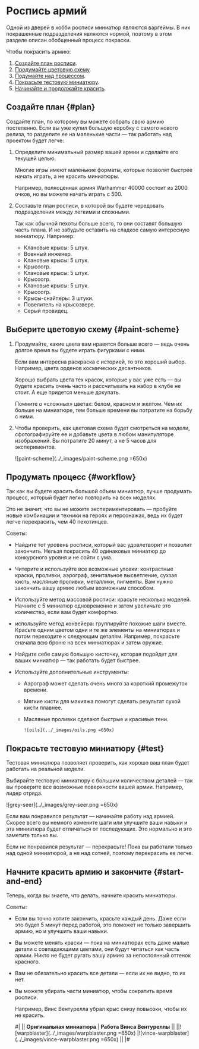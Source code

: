 # Роспись армий

Одной из дверей в хобби росписи миниатюр являются варгеймы. В них покрашенные подразделения являются нормой, поэтому в этом разделе описан обобщенный процесс покраски.

Чтобы покрасить армию:

1. [Создайте план росписи](#plan).
2. [Продумайте цветовую схему](#paint-scheme).
3. [Подумайте над процессом](#workflow).
4. [Покрасьте тестовую миниатюру](#test).
5. [Начинайте и продолжайте красить](#start-and-end).

## Создайте план {#plan}

Создайте план, по которому вы можете собрать свою армию постепенно. Если вы уже купил большую коробку с самого нового релиза, то разделите ее на маленькие части — так работать над проектом будет легче:

1. Определите минимальный размер вашей армии и сделайте его текущей целью.

    Многие игры имеют маленькие форматы, которые позволят быстрее начать играть, а не красить миниатюры.

    Например, полноценная армия Warhammer 40000 состоит из 2000 очков, но вы можете начать играть с 500.

2. Составьте план росписи, в которой вы будете чередовать подразделения между легкими и сложными.

   Так как обычной пехоты больше всего, то они составят большую часть плана. И не забудьте оставить на сладкое самую интересную миниатюру. Например:

   - Клановые крысы: 5 штук.
   - Военный инженер.
   - Клановые крысы: 5 штук.
   - Крысоогр.
   - Клановые крысы: 5 штук.
   - Крысоогр.
   - Клановые крысы: 5 штук.
   - Крысоогр.
   - Крысы-снайперы: 3 штуки.
   - Повелитель на крысозвере.
   - Серый провидец.

## Выберите цветовую схему {#paint-scheme}

1. Продумайте, какие цвета вам нравятся больше всего — ведь очень долгое время вы будете играть фигурками с ними.

    Если вам интересна раскраска с историей, то это хороший выбор. Например, цвета орденов космических десантников.

    Хорошо выбрать цвета тех красок, которые у вас уже есть — вы будете красить очень часто и рассчитывать на набор в клубе не стоит. А еще придется меньше докупать.

    Помните о «сложных» цветах: белом, красном и желтом. Чем их больше на миниатюре, тем больше времени вы потратите на борьбу с ними.

2. Чтобы проверить, как цветовая схема будет смотреться на модели, сфотографируйте ее и добавьте цвета в любом манипуляторе изображений. Вы потратите 20 минут, а не 5 часов для экспериментов.

   ![paint-scheme](../_images/paint-scheme.png =650x)

## Продумать процесс {#workflow}

Так как вы будете красить большой объем миниатюр, лучше продумать процесс, который будет легко повторить на всех моделях.

Это не значит, что вы не можете экспериментировать — пробуйте новые комбинации и техники на героях и персонажах, ведь их будет легче перекрасить, чем 40 пехотинцев.

Советы:

- Найдите тот уровень росписи, который вас удовлетворит и позволит закончить. Нельзя покрасить 40 одинаковых миниатюр до конкурсного уровня и не сойти с ума.
- Читерите и используйте все возможные уловки: контрастные краски, проливки, аэрограф, зенитальное высветление, сухзая кисть, масляные проливки, металлики, пигменты. Вам нужно закончить вашу армию любым возможным способом.
- Используйте метод массовой росписи: красьте несколько моделей. Начните с 5 миниатюр одновременно и затем увеличьте это количество, если вам будет комфортно.
- используйте метод конвейера: группируйте похожие шаги вместе. Красьте одним цветом одни и те же элементы на миниатюрах и потом переходите к следующим деталям. Например, покрасьте сначала всю броню на всех миниатюрах и затем оружие.
- Найдите себе самую большую кисточку, которая подойдет для ваших миниатюр — так работать будет быстрее.
- Используйте дополнительные инструменты:

  - Аэрограф может сделать очень много за короткий промежуток времени.
  - Мягкие кисти для макияжа помогут сделать результат сухой кисти плавнее.
  - Масляные проливки сделают быстрые и красивые тени.

        ![oils](../_images/oils.png =650x)

## Покрасьте тестовую миниатюру {#test}

Тестовая миниатюра позволяет проверить, как хорошо ваш план будет работать на реальной модели.

Выбирайте тестовую миниатюру с большим количеством деталей — так вы проверите все возможные поверхности вашей армии. Например, лидер отряда.

![grey-seer](../_images/grey-seer.png =650x)

Если вам понравился результат — начинайте работу над армией. Скорее всего вы немного измените шаги или улучшите ваши навыки и эта миниатюра будет отличаться от последующих. Это нормально и это заметите только вы.

Если не понравился результат — перекрасьте! Пока вы работали только над одной миниатюрой, а не над сотней, поэтому перекрасить ее легче.

## Начните красить армию и закончите {#start-and-end}

Теперь, когда вы знаете, что делать, начните красить миниатюры.

Советы:

- Если вы точно хотите закончить, красьте каждый день. Даже если это будет 5 минут перед работой, это поможет не только завершить армию, но и улучшить ваши навыки.

- Вы можете менять краски — пока на миниатюрах есть даже малые детали с совпадающими цветами, они будут читаться как часть армии. Никто не будет ругать вашу армию за непостоянный оттенок красного.

- Вам не обязательно красить все детали — если их не видно, то их нет.

- Вы можете убирать части миниатюр, чтобы сократить время росписи.

    Например, Винс Вентурелла убрал крыс снизу повыозки, чтобы их не красить.

    #|
    || **Оригинальная миниатюра**
    | **Работа Винса Вентуреллы**
    ||
    ||![warpblaster](../_images/warpblaster.png =650x)
    |![vince-warpblaster](../_images/vince-warpblaster.png =650x)
    ||
    |#
